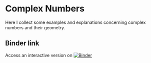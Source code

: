 # Complex Numbers

Here I collect some examples and explanations concerning complex numbers and their geometry.



## Binder link

Access an interactive version on [![Binder](https://mybinder.org/badge_logo.svg)](https://mybinder.org/v2/gh/queezz/Complex_Numbers/HEAD)

